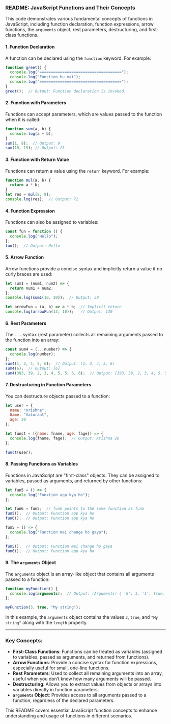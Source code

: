 ### README: JavaScript Functions and Their Concepts

This code demonstrates various fundamental concepts of functions in JavaScript, including function declaration, function expressions, arrow functions, the `arguments` object, rest parameters, destructuring, and first-class functions.

#### 1. **Function Declaration**
A function can be declared using the `function` keyword. For example:

```javascript
function greet() {
  console.log("====================================");
  console.log("Function hu mai");
  console.log("====================================");
}
greet();  // Output: Function declaration is invoked.
```

#### 2. **Function with Parameters**
Functions can accept parameters, which are values passed to the function when it is called:

```javascript
function sum(a, b) {
  console.log(a + b);
}
sum(1, 8);  // Output: 9
sum(10, 15); // Output: 25
```

#### 3. **Function with Return Value**
Functions can return a value using the `return` keyword. For example:

```javascript
function mul(a, b) {
  return a * b;
}
let res = mul(8, 9);
console.log(res);  // Output: 72
```

#### 4. **Function Expression**
Functions can also be assigned to variables:

```javascript
const fun = function () {
  console.log("Hello");
};
fun();  // Output: Hello
```

#### 5. **Arrow Function**
Arrow functions provide a concise syntax and implicitly return a value if no curly braces are used:

```javascript
let sum1 = (num1, num2) => {
  return num1 + num2;
};
console.log(sum1(10, 20));  // Output: 30

let arrowFun = (a, b) => a * b;  // Implicit return
console.log(arrowFun(13, 10));   // Output: 130
```

#### 6. **Rest Parameters**
The `...` syntax (rest parameter) collects all remaining arguments passed to the function into an array:

```javascript
const sum4 = (...number) => {
  console.log(number);
};
sum4(1, 3, 4, 5, 6);  // Output: [1, 3, 4, 5, 6]
sum4(6);  // Output: [6]
sum4(393, 39, 2, 3, 4, 5, 5, 6, 6);  // Output: [393, 39, 2, 3, 4, 5, 5, 6, 6]
```

#### 7. **Destructuring in Function Parameters**
You can destructure objects passed to a function:

```javascript
let user = {
  name: "Krishna",
  Game: "Valorant",
  age: 20
};

let funct = ({name: fname, age: fage}) => {
  console.log(fname, fage);  // Output: Krishna 20
};

funct(user);
```

#### 8. **Passing Functions as Variables**
Functions in JavaScript are "first-class" objects. They can be assigned to variables, passed as arguments, and returned by other functions:

```javascript
let fun5 = () => {
  console.log("Funxtion app kya ho");
};

let fun6 = fun5;  // fun6 points to the same function as fun5
fun5();  // Output: Funxtion app kya ho
fun6();  // Output: Funxtion app kya ho

fun5 = () => {
  console.log("Function mai change ho gaya");
};

fun5();  // Output: Function mai change ho gaya
fun6();  // Output: Function app kya ho
```

#### 9. **The `arguments` Object**
The `arguments` object is an array-like object that contains all arguments passed to a function:

```javascript
function myFunction() {
  console.log(arguments);  // Output: [Arguments] { '0': 3, '1': true, '2': 'My string' }
};

myFunction(3, true, "My string");
```

In this example, the `arguments` object contains the values `3`, `true`, and `"My string"` along with the `length` property.

---

### Key Concepts:

- **First-Class Functions**: Functions can be treated as variables (assigned to variables, passed as arguments, and returned from functions).
- **Arrow Functions**: Provide a concise syntax for function expressions, especially useful for small, one-line functions.
- **Rest Parameters**: Used to collect all remaining arguments into an array, useful when you don’t know how many arguments will be passed.
- **Destructuring**: Allows you to extract values from objects or arrays into variables directly in function parameters.
- **`arguments` Object**: Provides access to all arguments passed to a function, regardless of the declared parameters.

This README covers essential JavaScript function concepts to enhance understanding and usage of functions in different scenarios.